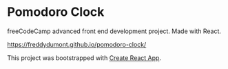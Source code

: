 # Pomodoro Clock
freeCodeCamp advanced front end development project. Made with React.

https://freddydumont.github.io/pomodoro-clock/

This project was bootstrapped with [Create React App](https://github.com/facebookincubator/create-react-app).
